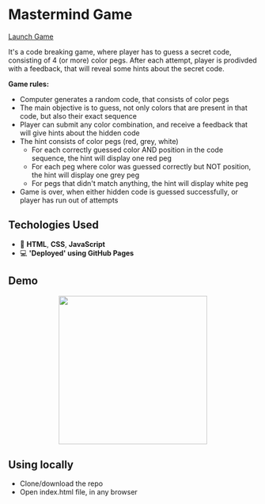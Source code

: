 # Mastermind Game

 <p><a href="https://krisrss.github.io/mastermind-game/" >Launch Game</a></p
  
<p>It's a code breaking game, where player has to guess a secret code, consisting of 4 (or more) color pegs. After each attempt, player is prodivded with a feedback, that will reveal some hints about the secret code.</p>

<strong>Game rules:</strong>
* Computer generates a random code, that consists of color pegs
* The main objective is to guess, not only colors that are present in that code, but also their exact sequence
* Player can submit any color combination, and receive a feedback that will give hints about the hidden code
* The hint consists of color pegs (red, grey, white)
    * For each correctly guessed color AND position in the code sequence, the hint will display one red peg 
    * For each peg where color was guessed correctly but NOT position, the hint will display one grey peg
    * For pegs that didn't match anything, the hint will display white peg
* Game is over, when either hidden code is guessed successfully, or player has run out of attempts

## Techologies Used
* :hammer: <strong>HTML</strong>, <strong>CSS</strong>, <strong>JavaScript</strong>
* :computer: <strong>'Deployed' using GitHub Pages</strong>

## Demo

<div align="center">
  <img src="https://i.imgur.com/15UJh0z.png" width=300px/>
</div>

## Using locally
* Clone/download the repo
* Open index.html file, in any browser
